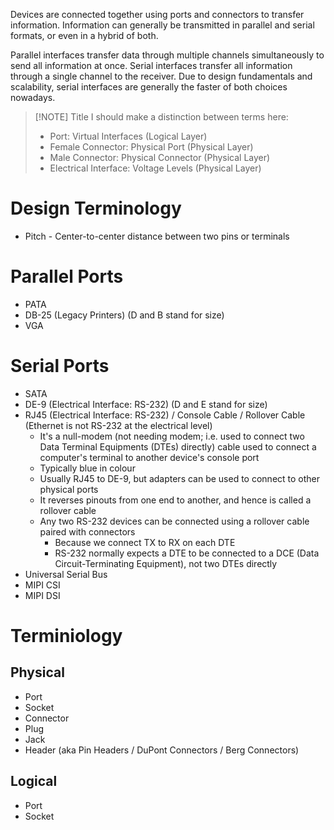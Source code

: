 Devices are connected together using ports and connectors to transfer information. Information can generally be transmitted in parallel and serial formats, or even in a hybrid of both.

Parallel interfaces transfer data through multiple channels simultaneously to send all information at once. Serial interfaces transfer all information through a single channel to the receiver. Due to design fundamentals and scalability, serial interfaces are generally the faster of both choices nowadays.

> [!NOTE] Title
> I should make a distinction between terms here:
> - Port: Virtual Interfaces (Logical Layer)
> - Female Connector: Physical Port (Physical Layer)
> - Male Connector: Physical Connector (Physical Layer)
> - Electrical Interface: Voltage Levels (Physical Layer)

# Design Terminology
- Pitch - Center-to-center distance between two pins or terminals
# Parallel Ports
- PATA
- DB-25 (Legacy Printers) (D and B stand for size)
- VGA
# Serial Ports

- SATA
- DE-9 (Electrical Interface: RS-232) (D and E stand for size)
- RJ45 (Electrical Interface: RS-232) / Console Cable / Rollover Cable (Ethernet is not RS-232 at the electrical level)
	- It's a null-modem (not needing modem; i.e. used to connect two Data Terminal Equipments (DTEs) directly) cable used to connect a computer's terminal to another device's console port
	- Typically blue in colour
	- Usually RJ45 to DE-9, but adapters can be used to connect to other physical ports
	- It reverses pinouts from one end to another, and hence is called a rollover cable
	- Any two RS-232 devices can be connected using a rollover cable paired with connectors
		- Because we connect TX to RX on each DTE
		- RS-232 normally expects a DTE to be connected to a DCE (Data Circuit-Terminating Equipment), not two DTEs directly
- Universal Serial Bus
- MIPI CSI
- MIPI DSI

# Terminiology
## Physical
- Port
- Socket
- Connector
- Plug
- Jack
- Header (aka Pin Headers / DuPont Connectors / Berg Connectors)
## Logical
- Port
- Socket